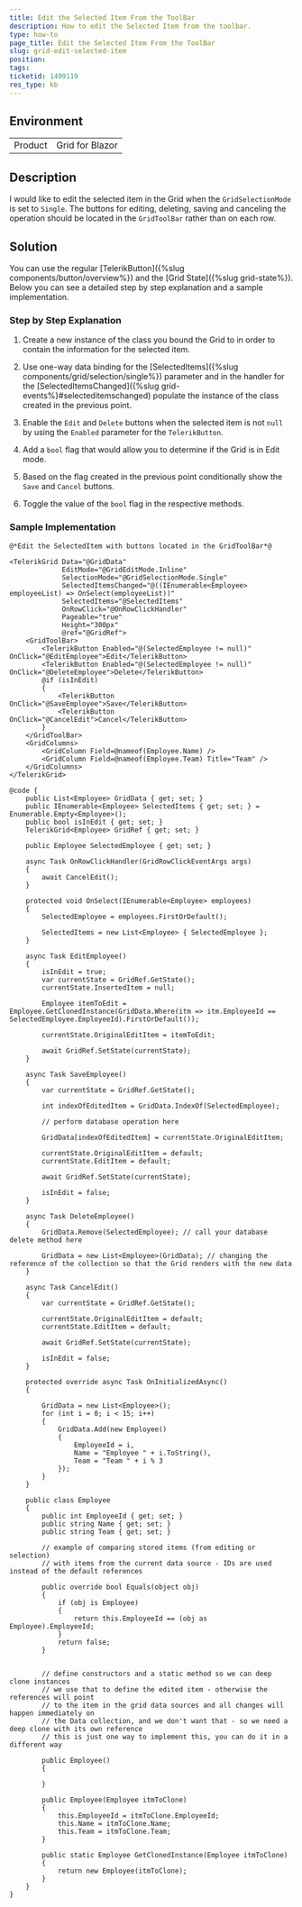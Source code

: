 ```yaml
---
title: Edit the Selected Item From the ToolBar
description: How to edit the Selected Item from the toolbar.
type: how-to
page_title: Edit the Selected Item From the ToolBar
slug: grid-edit-selected-item
position: 
tags: 
ticketid: 1499119
res_type: kb
---
```


## Environment
<table>
	<tbody>
		<tr>
			<td>Product</td>
			<td>Grid for Blazor</td>
		</tr>
	</tbody>
</table>


## Description

I would like to edit the selected item in the Grid when the `GridSelectionMode` is set to `Single`. The buttons for editing, deleting, saving and canceling the operation should be located in the `GridToolBar` rather than on each row.

## Solution

You can use the regular [TelerikButton]({%slug components/button/overview%}) and the [Grid State]({%slug grid-state%}). Below you can see a detailed step by step explanation and a sample implementation.

### Step by Step Explanation

1. Create a new instance of the class you bound the Grid to in order to contain the information for the selected item.

1. Use one-way data binding for the [SelectedItems]({%slug components/grid/selection/single%}) parameter and in the handler for the [SelectedItemsChanged]({%slug grid-events%}#selecteditemschanged) populate the instance of the class created in the previous point.

1. Enable the `Edit` and `Delete` buttons when the selected item is not `null` by using the `Enabled` parameter for the `TelerikButton`.

1. Add a `bool` flag that would allow you to determine if the Grid is in Edit mode.

1. Based on the flag created in the previous point conditionally show the `Save` and `Cancel` buttons.

1. Toggle the value of the `bool` flag in the respective methods.


### Sample Implementation

````CSHTML
@*Edit the SelectedItem with buttons located in the GridToolBar*@

<TelerikGrid Data="@GridData"
             EditMode="@GridEditMode.Inline"
             SelectionMode="@GridSelectionMode.Single"
             SelectedItemsChanged="@((IEnumerable<Employee> employeeList) => OnSelect(employeeList))"
             SelectedItems="@SelectedItems"
             OnRowClick="@OnRowClickHandler"
             Pageable="true"
             Height="300px"
             @ref="@GridRef">
    <GridToolBar>
        <TelerikButton Enabled="@(SelectedEmployee != null)" OnClick="@EditEmployee">Edit</TelerikButton>
        <TelerikButton Enabled="@(SelectedEmployee != null)" OnClick="@DeleteEmployee">Delete</TelerikButton>
        @if (isInEdit)
        {
            <TelerikButton OnClick="@SaveEmployee">Save</TelerikButton>
            <TelerikButton OnClick="@CancelEdit">Cancel</TelerikButton>
        }
    </GridToolBar>
    <GridColumns>
        <GridColumn Field=@nameof(Employee.Name) />
        <GridColumn Field=@nameof(Employee.Team) Title="Team" />
    </GridColumns>
</TelerikGrid>

@code {
    public List<Employee> GridData { get; set; }
    public IEnumerable<Employee> SelectedItems { get; set; } = Enumerable.Empty<Employee>();
    public bool isInEdit { get; set; }
    TelerikGrid<Employee> GridRef { get; set; }

    public Employee SelectedEmployee { get; set; }

    async Task OnRowClickHandler(GridRowClickEventArgs args)
    {
        await CancelEdit();
    }

    protected void OnSelect(IEnumerable<Employee> employees)
    {
        SelectedEmployee = employees.FirstOrDefault();

        SelectedItems = new List<Employee> { SelectedEmployee };
    }

    async Task EditEmployee()
    {
        isInEdit = true;
        var currentState = GridRef.GetState();
        currentState.InsertedItem = null;

        Employee itemToEdit = Employee.GetClonedInstance(GridData.Where(itm => itm.EmployeeId == SelectedEmployee.EmployeeId).FirstOrDefault());

        currentState.OriginalEditItem = itemToEdit;

        await GridRef.SetState(currentState);
    }

    async Task SaveEmployee()
    {
        var currentState = GridRef.GetState();

        int indexOfEditedItem = GridData.IndexOf(SelectedEmployee);

        // perform database operation here

        GridData[indexOfEditedItem] = currentState.OriginalEditItem;

        currentState.OriginalEditItem = default;
        currentState.EditItem = default;

        await GridRef.SetState(currentState);

        isInEdit = false;
    }

    async Task DeleteEmployee()
    {
        GridData.Remove(SelectedEmployee); // call your database delete method here

        GridData = new List<Employee>(GridData); // changing the reference of the collection so that the Grid renders with the new data
    }

    async Task CancelEdit()
    {
        var currentState = GridRef.GetState();

        currentState.OriginalEditItem = default;
        currentState.EditItem = default;

        await GridRef.SetState(currentState);

        isInEdit = false;
    }

    protected override async Task OnInitializedAsync()
    {

        GridData = new List<Employee>();
        for (int i = 0; i < 15; i++)
        {
            GridData.Add(new Employee()
            {
                EmployeeId = i,
                Name = "Employee " + i.ToString(),
                Team = "Team " + i % 3
            });
        }
    }

    public class Employee
    {
        public int EmployeeId { get; set; }
        public string Name { get; set; }
        public string Team { get; set; }
        
        // example of comparing stored items (from editing or selection)
        // with items from the current data source - IDs are used instead of the default references

        public override bool Equals(object obj)
        {
            if (obj is Employee)
            {
                return this.EmployeeId == (obj as Employee).EmployeeId;
            }
            return false;
        }


        // define constructors and a static method so we can deep clone instances
        // we use that to define the edited item - otherwise the references will point
        // to the item in the grid data sources and all changes will happen immediately on
        // the Data collection, and we don't want that - so we need a deep clone with its own reference
        // this is just one way to implement this, you can do it in a different way
        
        public Employee()
        {

        }

        public Employee(Employee itmToClone)
        {
            this.EmployeeId = itmToClone.EmployeeId;
            this.Name = itmToClone.Name;
            this.Team = itmToClone.Team;
        }

        public static Employee GetClonedInstance(Employee itmToClone)
        {
            return new Employee(itmToClone);
        }
    }
}
````
